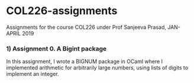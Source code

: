 # COL226-assignments
Assignments for the course COL226 under Prof Sanjeeva Prasad, JAN-APRIL 2019
### 1) Assignment 0. A Bigint package
In this assignment, I wrote a BIGNUM package in OCaml where I implemented arithmetic for arbitrarily large numbers, using lists of digits to implement an integer.
